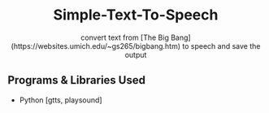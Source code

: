 <h1 align="center">Simple-Text-To-Speech</h1>

<p align="center">
convert text from [The Big Bang](https://websites.umich.edu/~gs265/bigbang.htm) to speech and save the output
</p>

## Programs & Libraries Used

- Python [gtts, playsound]
